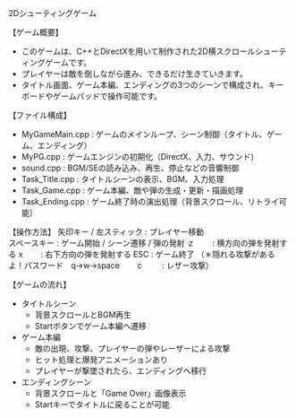 2Dシューティングゲーム

【ゲーム概要】
- このゲームは、C++とDirectXを用いて制作された2D横スクロールシューティングゲームです。
- プレイヤーは敵を倒しながら進み、できるだけ生きていきます。
- タイトル画面、ゲーム本編、エンディングの3つのシーンで構成され、キーボードやゲームパッドで操作可能です。

【ファイル構成】
- MyGameMain.cpp        : ゲームのメインループ、シーン制御（タイトル、ゲーム、エンディング）
- MyPG.cpp              : ゲームエンジンの初期化（DirectX、入力、サウンド）
- sound.cpp             : BGM/SEの読み込み、再生、停止などの音響制御
- Task_Title.cpp        : タイトルシーンの表示、BGM、入力処理
- Task_Game.cpp         : ゲーム本編、敵や弾の生成・更新・描画処理 
- Task_Ending.cpp       : ゲーム終了時の演出処理（背景スクロール、リトライ可能）

【操作方法】
矢印キー / 左スティック   : プレイヤー移動  
スペースキー             : ゲーム開始 / シーン遷移 / 弾の発射
ｚ　　                  : 横方向の弾を発射する
ⅹ　　                  : 右下方向の弾を発射する
ESC                     : ゲーム終了 
（＊隠れる攻撃があるよ！パスワード　q->w->space
　　c 　　     : レザー攻撃）

【ゲームの流れ】
- タイトルシーン
   - 背景スクロールとBGM再生
   - Startボタンでゲーム本編へ遷移
- ゲーム本編
   - 敵の出現、攻撃、プレイヤーの弾やレーザーによる攻撃
   - ヒット処理と爆発アニメーションあり
   - プレイヤーが撃墜されたら、エンディングへ移行
- エンディングシーン
   - 背景スクロールと「Game Over」画像表示
   - Startキーでタイトルに戻ることが可能
